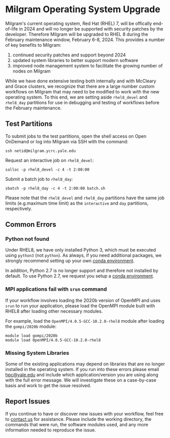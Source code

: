 # Milgram Operating System Upgrade

Milgram's current operating system, Red Hat (RHEL) 7, will be offically end-of-life in 2024 and will no longer be supported with security patches by the developer.
Therefore Milgram will be upgraded to RHEL 8 during the February maintenance window, February 6-8, 2024.
This provides a number of key benefits to Milgram:

1. continued security patches and support beyond 2024
1. updated system libraries to better support modern software
1. improved node management system to facilitate the growing number of nodes on Milgram

While we have done extensive testing both internally and with McCleary and Grace clusters, we recognize that there are a large number custom workflows on Milgram that may need to be modified to work with the new operating system. To this end, we are setting aside `rhel8_devel` and `rhel8_day` partitions for use in debugging and testing of workflows before the February maintenance. 

## Test Partitions

To submit jobs to the test partitions, open the shell access on Open OnDemand or log into Milgram via SSH with the command:

```
ssh netid@milgram.ycrc.yale.edu
```

Request an interactive job on `rhel8_devel`:

```
salloc -p rhel8_devel -c 4 -t 2:00:00 
```

Submit a batch job to `rhel8_day`:

```
sbatch -p rhel8_day -c 4 -t 2:00:00 batch.sh
```

Please note that the `rhel8_devel` and `rhel8_day` partitions have the same job limits (e.g.maximum time limit) as the `interactive` and `day` partitions, respectively.   

## Common Errors

### Python not found

Under RHEL8, we have only installed Python 3, which must be executed using `python3` (not `python`). 
As always, if you need additional packages, we strongly recommend setting up your own [conda environment](/clusters-at-yale/guides/conda/).

In addition, Python 2.7 is no longer support and therefore not installed by default. 
To use Python 2.7, we request you setup a [conda environment](/clusters-at-yale/guides/conda/).

### MPI applications fail with `srun` command

If your workflow involves loading the 2020b version of OpenMPI and uses `srun` to run your application, please load the OpenMPI module built with RHEL8 after loading other necessary modules.

For example, load the `OpenMPI/4.0.5-GCC-10.2.0-rhel8` module after loading the `gompi/2020b` module:

```
module load gompi/2020b
module load OpenMPI/4.0.5-GCC-10.2.0-rhel8
```
  
### Missing System Libraries

Some of the existing applications may depend on libraries that are no longer installed in the operating system.
If you run into these errors please email [hpc@yale.edu](mailto:hpc@yale.edu) and include which application/version you are using along with the full error message.
We will investigate these on a case-by-case basis and work to get the issue resolved.

## Report Issues

If you continue to have or discover new issues with your workflow, feel free to [contact us](/) for assistance. Please include the working directory, the commands that were run, the software modules used, and any more information needed to reproduce the issue.

